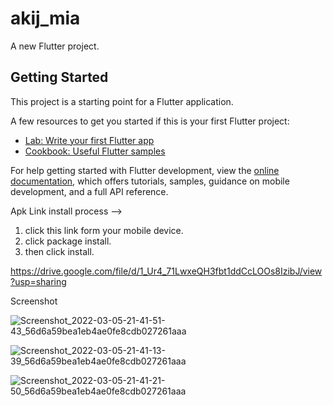 # akij_mia

A new Flutter project.

## Getting Started

This project is a starting point for a Flutter application.

A few resources to get you started if this is your first Flutter project:

- [Lab: Write your first Flutter app](https://docs.flutter.dev/get-started/codelab)
- [Cookbook: Useful Flutter samples](https://docs.flutter.dev/cookbook)

For help getting started with Flutter development, view the
[online documentation](https://docs.flutter.dev/), which offers tutorials,
samples, guidance on mobile development, and a full API reference.

Apk Link
install process -->
1. click this link form your mobile device. 
2. click package install. 
3. then click install.

https://drive.google.com/file/d/1_Ur4_71LwxeQH3fbt1ddCcLOOs8IzibJ/view?usp=sharing

Screenshot

![Screenshot_2022-03-05-21-41-51-43_56d6a59bea1eb4ae0fe8cdb027261aaa](https://user-images.githubusercontent.com/31959794/156890336-56541904-82b2-4eea-bf05-4bd865ddc5b5.jpg)

![Screenshot_2022-03-05-21-41-13-39_56d6a59bea1eb4ae0fe8cdb027261aaa](https://user-images.githubusercontent.com/31959794/156890345-2a1f69d6-912a-4ded-97a4-92d844d9a127.jpg)

![Screenshot_2022-03-05-21-41-21-50_56d6a59bea1eb4ae0fe8cdb027261aaa](https://user-images.githubusercontent.com/31959794/156890351-e5b90aca-34d6-4964-9bdf-93f5b7a777bf.jpg)


